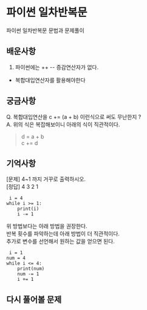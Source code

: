 # 파이썬 일차반복문
파이썬 일차반복문 문법과 문제풀이

## 배운사항
1. 파이썬에는 ++ -- 증감연산자가 없다.  
* 복합대입연산자를 활용해야한다

## 궁금사항
Q. 복합대입연산을 c += (a + b) 이런식으로 써도 무난한지 ?  
A. 위의 식은 복잡해보이니 아래의 식이 직관적이다.  
> d = a + b  
> c += d

## 기억사항
[문제] 4~1 까지 거꾸로 출력하시오.  
[정답] 4 3 2 1

<pre><code> i = 4
while i >= 1:
    print(i)
    i -= 1
</code></pre>

위 방법보다는 아래 방법을 권장한다.  
반복 횟수를 파악하는데 아래 방법이 더 직관적이다.  
추가로 변수를 선언해서 원하는 값을 얻으면 된다.

<pre><code> i = 1
num = 4
while i <= 4:
    print(num)
    num -= 1
    i += 1
</code></pre>

## 다시 풀어볼 문제